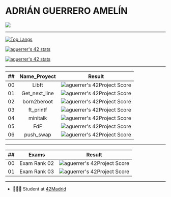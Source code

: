 # ADRIÁN GUERRERO AMELÍN

<a href="https://www.linkedin.com/in/adrian-guerrero-amelin/">
    <img src="https://img.shields.io/badge/LinkedIn-0077B5?style=for-the-badge&logo=linkedin&logoColor=white"/> 
    
---
  [![Top Langs](https://github-readme-stats.vercel.app/api/top-langs/?username=adrihamel&layout=compact&theme=nord&langs_count=10&hide=php)](https://github.com/anuraghazra/github-readme-stats)
  
  
  [![aguerrer's 42 stats](https://badge42.herokuapp.com/api/stats/aguerrer?cursus=C%20Piscine)](https://github.com/JaeSeoKim/badge42)

  [![aguerrer's 42 stats](https://badge42.herokuapp.com/api/stats/aguerrer?privacyEmail=true)](https://github.com/JaeSeoKim/badge42)

---
    
|  ##  |			Name_Proyect				| Result |
|:----:|:----------------:|:------:|
|  00  |Libft			  | ![aguerrer's 42Project Score](https://badge42.herokuapp.com/api/project/aguerrer/Libft)        |  
|  01  |Get_next_line     | ![aguerrer's 42Project Score](https://badge42.herokuapp.com/api/project/aguerrer/get_next_line)|
|  02  |born2beroot	      | ![aguerrer's 42Project Score](https://badge42.herokuapp.com/api/project/aguerrer/Born2beroot)  |
|  03  |ft_printf         | ![aguerrer's 42Project Score](https://badge42.herokuapp.com/api/project/aguerrer/ft_printf)    |
|  04  |minitalk          | ![aguerrer's 42Project Score](https://badge42.herokuapp.com/api/project/aguerrer/minitalk)     |
|  05  |FdF               | ![aguerrer's 42Project Score](https://badge42.herokuapp.com/api/project/aguerrer/FdF)          |
|  06  |push_swap         | ![aguerrer's 42Project Score](https://badge42.herokuapp.com/api/project/aguerrer/push_swap)    |

---
    
|  ##  |			Exams				| Result |
|:----:|:----------------:|:------:|
|  00  |Exam Rank 02      | ![aguerrer's 42Project Score](https://badge42.herokuapp.com/api/project/aguerrer/ft_printf)    |
|  01  |Exam Rank 03      | ![aguerrer's 42Project Score](https://badge42.herokuapp.com/api/project/aguerrer/ft_printf)    |


---
    
  
  * 👨🏼‍🎓 Student at [42Madrid](https://42madrid.com/)
